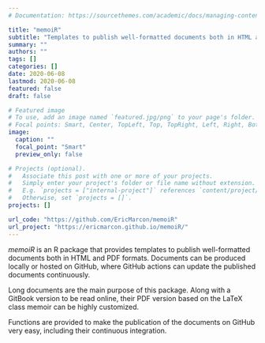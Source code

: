 ```yaml
---
# Documentation: https://sourcethemes.com/academic/docs/managing-content/

title: "memoiR"
subtitle: "Templates to publish well-formatted documents both in HTML and PDF formats"
summary: ""
authors: ""
tags: []
categories: []
date: 2020-06-08
lastmod: 2020-06-08
featured: false
draft: false

# Featured image
# To use, add an image named `featured.jpg/png` to your page's folder.
# Focal points: Smart, Center, TopLeft, Top, TopRight, Left, Right, BottomLeft, Bottom, BottomRight.
image:
  caption: ""
  focal_point: "Smart"
  preview_only: false

# Projects (optional).
#   Associate this post with one or more of your projects.
#   Simply enter your project's folder or file name without extension.
#   E.g. `projects = ["internal-project"]` references `content/project/deep-learning/index.md`.
#   Otherwise, set `projects = []`.
projects: []

url_code: "https://github.com/EricMarcon/memoiR"
url_project: "https://ericmarcon.github.io/memoiR/"
---
```


*memoiR* is an R package that provides templates to publish well-formatted documents both in HTML and PDF formats. Documents can be produced locally or hosted on GitHub, where GitHub actions can update the published documents continuously.

Long documents are the main purpose of this package. Along with a GitBook version to be read online, their PDF version based on the LaTeX class memoir can be highly customized.

Functions are provided to make the publication of the documents on GitHub very easy, including their continuous integration.
